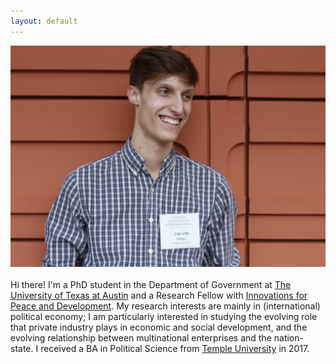 ```yaml
---
layout: default
---
```

![trying](/assets/Thrall_Calvin_Pic.jpg)<br><br>
Hi there! I'm a PhD student in the Department of Government at [The University of Texas at Austin](https://liberalarts.utexas.edu/government/) and a Research Fellow with [Innovations for Peace and Development](http://www.ipdutexas.org/). My research interests are mainly in (international) political economy; I am particularly interested in studying the evolving role that private industry plays in economic and social development, and the evolving relationship between multinational enterprises and the nation-state. I received a BA in Political Science from [Temple University](https://www.temple.edu/) in 2017. 

